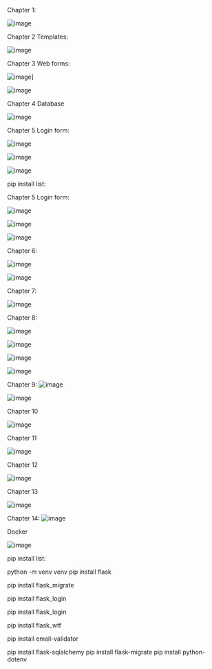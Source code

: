 Chapter 1:

![image](https://github.com/JeanMario20/FlaskSigsa/assets/77745930/a9c150c2-e390-462f-b637-8dda896b1212)

Chapter 2 Templates:

![image](https://github.com/JeanMario20/FlaskSigsa/assets/77745930/4dbe8aed-c904-42eb-b5d0-96784f72b780)

Chapter 3 Web forms:

![image](https://github.com/JeanMario20/FlaskSigsa/assets/77745930/1365323b-20f6-47aa-9a1c-009b366412cb)]

![image](https://github.com/JeanMario20/FlaskSigsa/assets/77745930/91975d22-0689-4963-9c74-b72edc89bbce)

Chapter 4 Database

![image](https://github.com/JeanMario20/FlaskSigsa/assets/77745930/b0e5de17-167a-4e65-a078-4c3edfcbc63b)

Chapter 5 Login form:

![image](https://github.com/JeanMario20/FlaskSigsa/assets/77745930/f3d1c754-3954-4438-a294-7f6d99230bb6)

![image](https://github.com/JeanMario20/FlaskSigsa/assets/77745930/e672e376-5637-44a3-87b4-0fb877b17061)

![image](https://github.com/JeanMario20/FlaskSigsa/assets/77745930/d01f748e-6fc1-407c-b622-f4c2c7ce4222)


pip install list:

Chapter 5 Login form:

![image](https://github.com/JeanMario20/FlaskSigsa/assets/77745930/f3d1c754-3954-4438-a294-7f6d99230bb6)

![image](https://github.com/JeanMario20/FlaskSigsa/assets/77745930/e672e376-5637-44a3-87b4-0fb877b17061)

![image](https://github.com/JeanMario20/FlaskSigsa/assets/77745930/d01f748e-6fc1-407c-b622-f4c2c7ce4222)

Chapter 6: 

![image](https://github.com/JeanMario20/FlaskSigsa/assets/77745930/44bc63ea-5ce6-4947-b19a-15e98362dad1)

![image](https://github.com/JeanMario20/FlaskSigsa/assets/77745930/1d4dd371-219d-4a9a-aecb-e58f508bf99c)

Chapter 7:

![image](https://github.com/JeanMario20/FlaskSigsa/assets/77745930/2dc8c1af-438f-4cdc-88a3-12dfa3a30067)

Chapter 8: 

![image](https://github.com/JeanMario20/FlaskSigsa/assets/77745930/b258d5fa-3ca9-4939-9485-5029b85a7a3e)

![image](https://github.com/JeanMario20/FlaskSigsa/assets/77745930/e7fc9be4-cbab-4148-8b69-0712bc24d6ea)

![image](https://github.com/JeanMario20/FlaskSigsa/assets/77745930/49a2e662-9fbe-46c0-a9d2-a38a4cd2ac63)

![image](https://github.com/JeanMario20/FlaskSigsa/assets/77745930/713b65e8-c454-41b2-9722-01a48fca399f)

Chapter 9: 
![image](https://github.com/JeanMario20/FlaskSigsa/assets/77745930/20dbc3a5-cca2-4b72-90fe-ab07899e195b)

![image](https://github.com/JeanMario20/FlaskSigsa/assets/77745930/696af774-b1ed-4c0d-a4da-ef0ba1a06573)

Chapter 10

![image](https://github.com/JeanMario20/FlaskSigsa/assets/77745930/a0ef9b03-3a3a-48db-8a6b-0ec0c450f4db)

Chapter 11

![image](https://github.com/JeanMario20/FlaskSigsa/assets/77745930/52b7c549-95ed-42fa-ae4f-8b1a2304b9d5)

Chapter 12

![image](https://github.com/JeanMario20/FlaskSigsa/assets/77745930/004e7b8c-3de5-4bbc-91d4-2882b1bdcdab)

Chapter 13

![image](https://github.com/JeanMario20/FlaskSigsa/assets/77745930/4e4a6cd8-b007-4b9a-8967-23020775ebd1)

Chapter 14: 
![image](https://github.com/JeanMario20/FlaskSigsa/assets/77745930/3944a9b6-75f1-4c96-8f2b-1b2a6a9280a7)

Docker 

![image](https://github.com/JeanMario20/FlaskSigsa/assets/77745930/54458401-db22-4745-bb3d-d808ef0659a0)


pip install list:

python -m venv venv
pip install flask

pip install flask_migrate

pip install flask_login

pip install flask_login

pip install flask_wtf


pip install email-validator

pip install flask-sqlalchemy
pip install flask-migrate
pip install python-dotenv
